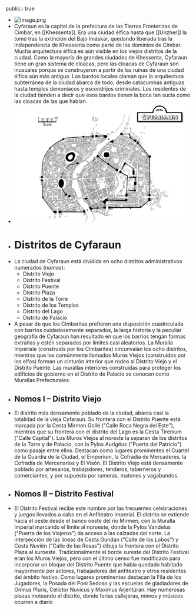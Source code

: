 public:: true

- ![image.png](../assets/image_1747073496852_0.png)
- Cyfaraun es la capital de la prefectura de las Tierras Fronterizas de Címbar, en [[Khessenta]]. Era una ciudad élfica hasta que [[Unzher]] la tomó tras la extinción del Bajo Imáskar, quedando liberada tras la independencia de Khessenta como parte de los dominios de Címbar. Mucha arquitectura élfica es aún visible en los viejos distritos de la ciudad. Como la mayoría de grandes ciudades de Khessenta, Cyfaraun tiene un gran sistema de cloacas, pero las cloacas de Cyfaraun son inusuales porque se construyeron a partir de las ruinas de una ciudad élfica aún más antigua. Los bardos locales claman que la arquitectura subterránea de la ciudad abarca de todo, desde catacumbas antiguas hasta templos demoníacos y escondrijos criminales. Los residentes de la ciudad tienden a decir que esos bardos tienen la boca tan sucia como las cloacas de las que hablan.
- ![image.png](../assets/image_1747092063246_0.png)
- # Distritos de Cyfaraun
- La ciudad de Cyfaraun está dividida en ocho distritos administrativos numerados (*nomos*):
	- Distrito Viejo
	- Distrito Festival
	- Distrito Puente
	- Distrito Plaza
	- Distrito de la Torre
	- Distrito de los Templos
	- Distrito del Lago
	- Distrito de Palacio
- A pesar de que los Cimbaritas prefieren una disposición cuadriculada con barrios cuidadosamente separados, la larga historia y la peculiar geografía de Cyfaraun han resultado en que los barrios tengan formas extrañas y estén separados por límites casi aleatorios. La Muralla Imperiale (construids por los Cimbaritas) circunvalan los ocho distritos, mientras que los comúnmente llamados Muros Viejos (construidos por los elfos) forman un cinturón interior que rodea al Distrito Viejo y el Distrito Puente. Las murallas interiores construidas para proteger los edificios de gobierno en el Distrito de Palacio se conocen como Murallas Prefecturales.
- ## Nomos I – Distrito Viejo
- El distrito más densamente poblado de la ciudad, abarca casi la totalidad de la vieja Cyfaraun. Su frontera con el Distrito Puente está marcada por la Cesta Mirmen Gollë ("Calle Roca Negra del Este"), mientras que su frontera con el distrito del Lago es la Cesta Tirenium ("Calle Capital"). Los Muros Viejos al noreste la separan de los distritos de la Torre y de Palacio, con la Pylos Aurigëus ("Puerta del Patricio") como pasaje entre ellos. Destacan como lugares prominentes el Cuartel de la Guardia de la Ciudad, el Emporium, la Cofradía de Mercaderes, la Cofradía de Mercenarios y El Visón. El Distrito Viejo está densamente poblado por artesanos, trabajadores, tenderos, taberneros y comerciantes, y por supuesto por rameras, matones y vagabundos.
- ## Nomos II – Distrito Festival
- El Distrito Festival recibe este nombre por las frecuentes celebraciones y juegos llevados a cabo en el Anfiteatro Imperial. El distrito se extiende hacia el oeste desde el banco oeste del río Mirmen, con la Muralla Imperial marcando el límite al noroeste, donde la Pylos Vandelus ("Puerta de los Viajeros") da acceso a las calzadas del norte. La intersección de las líneas de Cesta Gundan ("Calle de los Lobos") y Cesta Nuviën ("Calle de las Rosas") dibuja la frontera con el Distrito Plaza al suroeste. Tradicionalmente el borde sureste del Distrito Festival eran los Muros Viejos, pero con el último censo fue modificado para incorporar un bloque del Distrito Puente que había quedado habitado mayormente por actores, trabajadores del anfiteatro y otros residentes del ámbito festivo. Como lugares prominentes destacan la Fila de los Jugadores, la Posada del Poni Sedoso y las escuelas de gladiadores de Omnus Pluris, Celictor Nuvicus y Maximus Arjentüran. Hay numerosas plazas moteando el distrito, donde ferias callejeras, mimos y músicos ocurren a diario